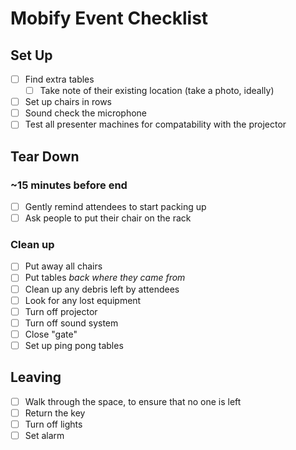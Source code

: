 # Mobify Event Checklist
## Set Up
- [ ] Find extra tables
  - [ ] Take note of their existing location (take a photo, ideally)
- [ ] Set up chairs in rows
- [ ] Sound check the microphone
- [ ] Test all presenter machines for compatability with the projector

## Tear Down
### ~15 minutes before end
- [ ] Gently remind attendees to start packing up
- [ ] Ask people to put their chair on the rack

### Clean up
- [ ] Put away all chairs
- [ ] Put tables _back where they came from_
- [ ] Clean up any debris left by attendees
- [ ] Look for any lost equipment
- [ ] Turn off projector
- [ ] Turn off sound system
- [ ] Close "gate"
- [ ] Set up ping pong tables

## Leaving
- [ ] Walk through the space, to ensure that no one is left
- [ ] Return the key
- [ ] Turn off lights
- [ ] Set alarm